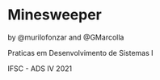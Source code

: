 # Minesweeper
by 
@murilofonzar 
and 
@GMarcolla

Praticas em Desenvolvimento de Sistemas I

IFSC - ADS IV
2021

